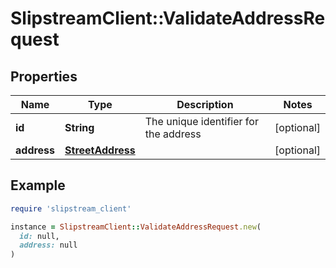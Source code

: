 # SlipstreamClient::ValidateAddressRequest

## Properties

| Name | Type | Description | Notes |
| ---- | ---- | ----------- | ----- |
| **id** | **String** | The unique identifier for the address | [optional] |
| **address** | [**StreetAddress**](StreetAddress.md) |  | [optional] |

## Example

```ruby
require 'slipstream_client'

instance = SlipstreamClient::ValidateAddressRequest.new(
  id: null,
  address: null
)
```

